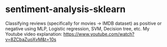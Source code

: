 # sentiment-analysis-sklearn
Classifying reviews (specifically for movies -> IMDB dataset) as positive or negative using MLP, Logistic regression, SVM, Decision tree, etc.
My Youtube video explanation: https://www.youtube.com/watch?v=8ZCbaZuoXvM&t=10s

